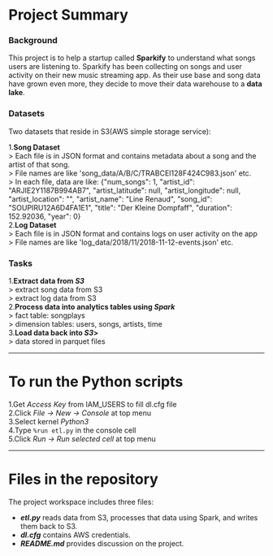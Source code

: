 # Project Summary

### Background
This project is to help a startup called **Sparkify** to understand what songs users are listening to. Sparkify has been collecting on songs and user activity on their new music streaming app. 
As their use base and song data have grown even more, they decide to move their data warehouse to a **data lake**.


### Datasets
Two datasets that reside in S3(AWS simple storage service):

1.**Song Dataset**<br>
    > Each file is in JSON format and contains metadata about a song and the artist of that song. <br>
    > File names are like 'song_data/A/B/C/TRABCEI128F424C983.json' etc. <br>
    > In each file, data are like: {"num_songs": 1, "artist_id": "ARJIE2Y1187B994AB7", "artist_latitude": null, "artist_longitude": null, "artist_location": "", "artist_name": "Line Renaud", "song_id": "SOUPIRU12A6D4FA1E1", "title": "Der Kleine Dompfaff", "duration": 152.92036, "year": 0}<br>
2.**Log Dataset**<br>
    > Each file is in JSON format and contains logs on user activity on the app <br>
    > File names are like 'log_data/2018/11/2018-11-12-events.json' etc. <br>
    

### Tasks
1.**Extract data from _S3_**<br>
    > extract song data from S3<br>
    > extract log data from S3<br>
2.**Process data into analytics tables using _Spark_**<br>
    > fact table: songplays<br>
    > dimension tables: users, songs, artists, time<br>
3.**Load data back into _S3_>**<br>
    > data stored in parquet files<br>

---
# To run the Python scripts
1.Get _Access Key_ from IAM_USERS to fill dl.cfg file<br>
2.Click _File -> New -> Console_ at top menu<br>
3.Select kernel _Python3_<br>
4.Type `%run etl.py` in the console cell<br>
5.Click _Run -> Run selected cell_ at top menu<br>
        
---
# Files in the repository
The project workspace includes three files:
- **_etl.py_** reads data from S3, processes that data using Spark, and writes them back to S3.
- **_dl.cfg_** contains AWS credentials.
- **_README.md_** provides discussion on the project.